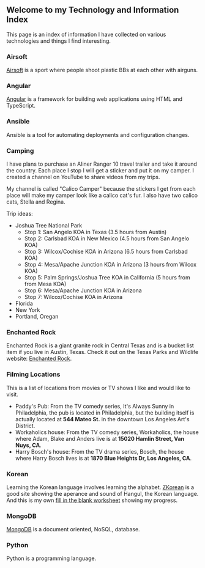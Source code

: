 ## Welcome to my Technology and Information Index

This page is an index of information I have collected on various technologies and things I find interesting.


### Airsoft

[Airsoft](https://patrickaregan.github.io/tech-index/airsoft) is a sport where people shoot plastic BBs at each other with airguns.

### Angular

[Angular](https://patrickaregan.github.io/tech-index/angular) is a framework for building web applications using HTML and TypeScript.

### Ansible

Ansible is a tool for automating deployments and configuration changes.

### Camping

I have plans to purchase an Aliner Ranger 10 travel trailer and take it around the country. Each place I stop I will get a sticker and put it on my camper. I created a channel on YouTube to share videos from my trips.

My channel is called "Calico Camper" because the stickers I get from each place will make my camper look like a calico cat's fur. I also have two calico cats, Stella and Regina.

Trip ideas:

- Joshua Tree National Park
    * Stop 1: San Angelo KOA in Texas (3.5 hours from Austin)
    * Stop 2: Carlsbad KOA in New Mexico (4.5 hours from San Angelo KOA)
    * Stop 3: Wilcox/Cochise KOA in Arizona (6.5 hours from Carlsbad KOA)
    * Stop 4: Mesa/Apache Junction KOA in Arizona (3 hours from Wilcox KOA)
    * Stop 5: Palm Springs/Joshua Tree KOA in California (5 hours from from Mesa KOA)
    * Stop 6: Mesa/Apache Junction KOA in Arizona
    * Stop 7: Wilcox/Cochise KOA in Arizona
- Florida
- New York
- Portland, Oregan

### Enchanted Rock

Enchanted Rock is a giant granite rock in Central Texas and is a bucket list item if you live in Austin, Texas. Check it out on the Texas Parks and Wildlife website: [Enchanted Rock](https://tpwd.texas.gov/state-parks/enchanted-rock).


### Filming Locations
This is a list of locations from movies or TV shows I like and would like to visit.
- Paddy's Pub: From the TV comedy series, It's Always Sunny in Philadelphia, the pub is located in Philadelphia, but the building itself is actually located at **544 Mateo St.** in the downtown Los Angeles Art's District.
- Workaholics house: From the TV comedy series, Workaholics, the house where Adam, Blake and Anders live is at **15020 Hamlin Street, Van Nuys, CA**.
- Harry Bosch's house: From the TV drama series, Bosch, the house where Harry Bosch lives is at **1870 Blue Heights Dr, Los Angeles, CA**.


### Korean

Learning the Korean language involves learning the alphabet. [ZKorean](https://zkorean.com/hangul/appearance) is a good site showing the aperance and sound of Hangul, the Korean language. And this is my own [fill in the blank worksheet](https://patrickaregan.github.io/tech-index/korean) showing my progress.


### MongoDB

[MongoDB](https://patrickaregan.github.io/tech-index/mongodb) is a document oriented, NoSQL, database.


### Python

Python is a programming language.




